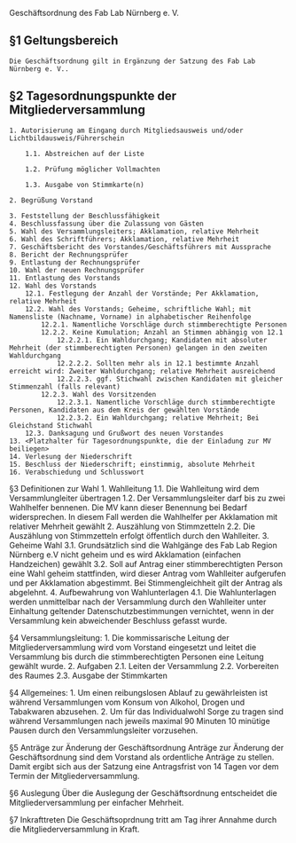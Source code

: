 Geschäftsordnung des Fab Lab Nürnberg e. V.

§1 Geltungsbereich
------------------

	Die Geschäftsordnung gilt in Ergänzung der Satzung des Fab Lab Nürnberg e. V..

§2  Tagesordnungspunkte der Mitgliederversammlung
-------------------------------------------------

	1. Autorisierung am Eingang durch Mitgliedsausweis und/oder Lichtbildausweis/Führerschein

		1.1. Abstreichen auf der Liste
		
		1.2. Prüfung möglicher Vollmachten
		
		1.3. Ausgabe von Stimmkarte(n)
		
	2. Begrüßung Vorstand
	
	3. Feststellung der Beschlussfähigkeit
	4. Beschlussfassung über die Zulassung von Gästen
	5. Wahl des Versammlungsleiters; Akklamation, relative Mehrheit
	6. Wahl des Schriftführers; Akklamation, relative Mehrheit
	7. Geschäftsbericht des Vorstandes/Geschäftsführers mit Aussprache
	8. Bericht der Rechnungsprüfer
	9. Entlastung der Rechnungsprüfer
	10. Wahl der neuen Rechnungsprüfer
	11. Entlastung des Vorstands
	12. Wahl des Vorstands
		12.1. Festlegung der Anzahl der Vorstände; Per Akklamation, relative Mehrheit
		12.2. Wahl des Vorstands; Geheime, schriftliche Wahl; mit Namensliste (Nachname, Vorname) in alphabetischer Reihenfolge
			12.2.1. Namentliche Vorschläge durch stimmberechtigte Personen
			12.2.2. Keine Kumulation; Anzahl an Stimmen abhängig von 12.1
				12.2.2.1. Ein Wahldurchgang; Kandidaten mit absoluter Mehrheit (der stimmberechtigten Personen) gelangen in den zweiten Wahldurchgang
				12.2.2.2. Sollten mehr als in 12.1 bestimmte Anzahl erreicht wird: Zweiter Wahldurchgang; relative Mehrheit ausreichend
				12.2.2.3. ggf. Stichwahl zwischen Kandidaten mit gleicher Stimmenzahl (falls relevant)
			12.2.3. Wahl des Vorsitzenden
				12.2.3.1. Namentliche Vorschläge durch stimmberechtigte Personen, Kandidaten aus dem Kreis der gewählten Vorstände
				12.2.3.2. Ein Wahldurchgang; relative Mehrheit; Bei Gleichstand Stichwahl
		12.3. Danksagung und Grußwort des neuen Vorstandes
	13. <Platzhalter für Tagesordnungspunkte, die der Einladung zur MV beiliegen>
	14. Verlesung der Niederschrift
	15. Beschluss der Niederschrift; einstimmig, absolute Mehrheit
	16. Verabschiedung und Schlusswort

§3 Definitionen zur Wahl
	1. Wahlleitung
		1.1. Die Wahlleitung wird dem Versammlungleiter übertragen
		1.2. Der Versammlungsleiter darf bis zu zwei Wahlhelfer bennenen. Die MV kann dieser Benennung bei Bedarf widersprechen. In diesem Fall werden die Wahlhelfer per Akklamation mit relativer Mehrheit gewählt
	2. Auszählung von Stimmzetteln
		2.2. Die Auszählung von Stimmzetteln erfolgt öffentlich durch den Wahlleiter.
	3. Geheime Wahl
		3.1. Grundsätzlich sind die Wahlgänge des Fab Lab Region Nürnberg e.V nicht geheim und es wird Akklamation (einfachen Handzeichen) gewählt
		3.2. Soll auf Antrag einer stimmberechtigten Person eine Wahl geheim stattfinden, wird dieser Antrag vom Wahlleiter aufgerufen und per Akklamation abgestimmt. Bei Stimmengleichheit gilt der Antrag als abgelehnt.
	4. Aufbewahrung von Wahlunterlagen
		4.1. Die Wahlunterlagen werden unmittelbar nach der Versammlung durch den Wahlleiter unter Einhaltung geltender Datenschutzbestimmungen vernichtet, wenn in der Versammlung kein abweichender Beschluss gefasst wurde.

§4 Versammlungsleitung:
	1. Die kommissarische Leitung der Mitgliederversammlung wird vom Vorstand eingesetzt und leitet die Versammlung bis durch die stimmberechtigten Personen eine Leitung gewählt wurde.
	2. Aufgaben
		2.1. Leiten der Versammlung
		2.2. Vorbereiten des Raumes
		2.3. Ausgabe der Stimmkarten

§4 Allgemeines:
	1. Um einen reibungslosen Ablauf zu gewährleisten ist während Versammlungen vom Konsum von Alkohol, Drogen und Tabakwaren abzusehen.
	2. Um für das Individualwohl Sorge zu tragen sind während Versammlungen nach jeweils maximal 90 Minuten 10 minütige Pausen durch den Versammlungsleiter vorzusehen.

§5 Anträge zur Änderung der Geschäftsordnung
	Anträge zur Änderung der Geschäftsordnung sind dem Vorstand als ordentliche Anträge zu stellen.
	Damit ergibt sich aus der Satzung eine Antragsfrist von 14 Tagen vor dem Termin der Mitgliederversammlung.

§6 Auslegung
	Über die Auslegung der Geschäftsordnung entscheidet die Mitgliederversammlung per einfacher Mehrheit.

§7 Inkrafttreten
	Die Geschäftsoprdnung tritt am Tag ihrer Annahme durch die Mitgliederversammlung in Kraft.

